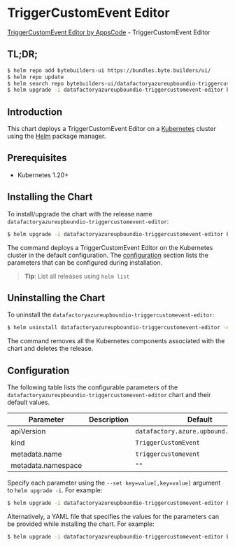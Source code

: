 # TriggerCustomEvent Editor

[TriggerCustomEvent Editor by AppsCode](https://byte.builders) - TriggerCustomEvent Editor

## TL;DR;

```bash
$ helm repo add bytebuilders-ui https://bundles.byte.builders/ui/
$ helm repo update
$ helm search repo bytebuilders-ui/datafactoryazureupboundio-triggercustomevent-editor --version=v0.4.18
$ helm upgrade -i datafactoryazureupboundio-triggercustomevent-editor bytebuilders-ui/datafactoryazureupboundio-triggercustomevent-editor -n default --create-namespace --version=v0.4.18
```

## Introduction

This chart deploys a TriggerCustomEvent Editor on a [Kubernetes](http://kubernetes.io) cluster using the [Helm](https://helm.sh) package manager.

## Prerequisites

- Kubernetes 1.20+

## Installing the Chart

To install/upgrade the chart with the release name `datafactoryazureupboundio-triggercustomevent-editor`:

```bash
$ helm upgrade -i datafactoryazureupboundio-triggercustomevent-editor bytebuilders-ui/datafactoryazureupboundio-triggercustomevent-editor -n default --create-namespace --version=v0.4.18
```

The command deploys a TriggerCustomEvent Editor on the Kubernetes cluster in the default configuration. The [configuration](#configuration) section lists the parameters that can be configured during installation.

> **Tip**: List all releases using `helm list`

## Uninstalling the Chart

To uninstall the `datafactoryazureupboundio-triggercustomevent-editor`:

```bash
$ helm uninstall datafactoryazureupboundio-triggercustomevent-editor -n default
```

The command removes all the Kubernetes components associated with the chart and deletes the release.

## Configuration

The following table lists the configurable parameters of the `datafactoryazureupboundio-triggercustomevent-editor` chart and their default values.

|     Parameter      | Description |                      Default                      |
|--------------------|-------------|---------------------------------------------------|
| apiVersion         |             | <code>datafactory.azure.upbound.io/v1beta1</code> |
| kind               |             | <code>TriggerCustomEvent</code>                   |
| metadata.name      |             | <code>triggercustomevent</code>                   |
| metadata.namespace |             | <code>""</code>                                   |


Specify each parameter using the `--set key=value[,key=value]` argument to `helm upgrade -i`. For example:

```bash
$ helm upgrade -i datafactoryazureupboundio-triggercustomevent-editor bytebuilders-ui/datafactoryazureupboundio-triggercustomevent-editor -n default --create-namespace --version=v0.4.18 --set apiVersion=datafactory.azure.upbound.io/v1beta1
```

Alternatively, a YAML file that specifies the values for the parameters can be provided while
installing the chart. For example:

```bash
$ helm upgrade -i datafactoryazureupboundio-triggercustomevent-editor bytebuilders-ui/datafactoryazureupboundio-triggercustomevent-editor -n default --create-namespace --version=v0.4.18 --values values.yaml
```
